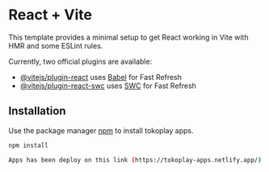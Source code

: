# React + Vite

This template provides a minimal setup to get React working in Vite with HMR and some ESLint rules.

Currently, two official plugins are available:

- [@vitejs/plugin-react](https://github.com/vitejs/vite-plugin-react/blob/main/packages/plugin-react/README.md) uses [Babel](https://babeljs.io/) for Fast Refresh
- [@vitejs/plugin-react-swc](https://github.com/vitejs/vite-plugin-react-swc) uses [SWC](https://swc.rs/) for Fast Refresh


## Installation

Use the package manager [npm](https://docs.npmjs.com/cli/v8/commands/npm-install) to install tokoplay apps.

```bash
npm install
```
```bash
Apps has been deploy on this link (https://tokoplay-apps.netlify.app/)
```